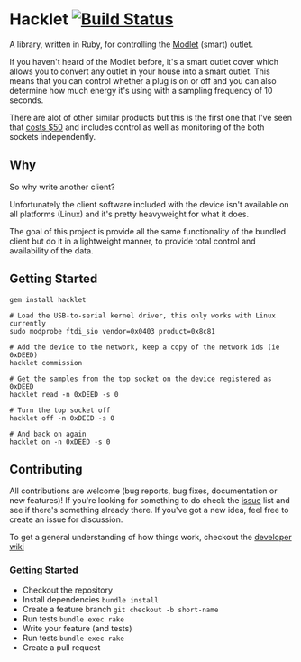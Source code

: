 # Hacklet [![Build Status](https://travis-ci.org/mcolyer/hacklet.png)](https://travis-ci.org/mcolyer/hacklet)

A library, written in Ruby, for controlling the [Modlet][modlet] (smart) outlet.

If you haven't heard of the Modlet before, it's a smart outlet cover
which allows you to convert any outlet in your house into a smart
outlet. This means that you can control whether a plug is on or off and
you can also determine how much energy it's using with a sampling
frequency of 10 seconds.

There are alot of other similar products but this is the first one that
I've seen that [costs $50][amazon] and includes control as well as
monitoring of the both sockets independently.

## Why

So why write another client?

Unfortunately the client software included with the device isn't
available on all platforms (Linux) and it's pretty heavyweight for what
it does.

The goal of this project is provide all the same functionality of the
bundled client but do it in a lightweight manner, to provide total
control and availability of the data.

## Getting Started

```shell
gem install hacklet

# Load the USB-to-serial kernel driver, this only works with Linux currently
sudo modprobe ftdi_sio vendor=0x0403 product=0x8c81

# Add the device to the network, keep a copy of the network ids (ie 0xDEED)
hacklet commission

# Get the samples from the top socket on the device registered as 0xDEED
hacklet read -n 0xDEED -s 0

# Turn the top socket off
hacklet off -n 0xDEED -s 0

# And back on again
hacklet on -n 0xDEED -s 0
```

## Contributing

All contributions are welcome (bug reports, bug fixes, documentation or
new features)!  If you're looking for something to do check the [issue]
list and see if there's something already there. If you've got a new
idea, feel free to create an issue for discussion.

To get a general understanding of how things work, checkout the
[developer wiki]

### Getting Started

* Checkout the repository
* Install dependencies `bundle install`
* Create a feature branch `git checkout -b short-name`
* Run tests `bundle exec rake`
* Write your feature (and tests)
* Run tests `bundle exec rake`
* Create a pull request

[modlet]: http://themodlet.com
[amazon]: http://www.amazon.com/gp/product/B00AAT43OA/ref=as_li_qf_sp_asin_tl?ie=UTF8&camp=1789&creative=9325&creativeASIN=B00AAT43OA&linkCode=as2&tag=matcol-20
[issue]: https://github.com/mcolyer/hacklet/issues
[developer wiki]: https://github.com/mcolyer/hacklet/wiki
